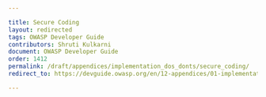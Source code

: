 ```yaml
---

title: Secure Coding
layout: redirected
tags: OWASP Developer Guide
contributors: Shruti Kulkarni
document: OWASP Developer Guide
order: 1412
permalink: /draft/appendices/implementation_dos_donts/secure_coding/
redirect_to: https://devguide.owasp.org/en/12-appendices/01-implementation-dos-donts/02-secure-coding/

---
```

